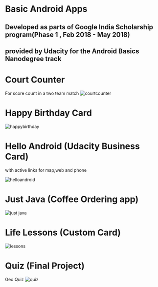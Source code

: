 # Basic Android Apps
## Developed as parts of Google India Scholarship program(Phase 1 , Feb 2018 - May 2018)
## provided by Udacity for the Android Basics Nanodegree track


# Court Counter 
For score count in a two team match
![courtcounter](https://user-images.githubusercontent.com/31212508/41510412-cade06e0-7281-11e8-9727-afaebf91283f.PNG)

# Happy Birthday Card

![happybirthday](https://user-images.githubusercontent.com/31212508/41510413-cb2bc36c-7281-11e8-862d-7d2b107514b8.PNG)

# Hello Android (Udacity Business Card)
with active links for map,web and phone

![helloandroid](https://user-images.githubusercontent.com/31212508/41510414-cb7b8b9a-7281-11e8-8412-d1cdd1fa7a98.PNG)

# Just Java (Coffee Ordering app)

![just java](https://user-images.githubusercontent.com/31212508/41510415-ccb7d63a-7281-11e8-806a-fb9f3d319bda.PNG)

# Life Lessons (Custom Card)

![lessons](https://user-images.githubusercontent.com/31212508/41510416-cd07855e-7281-11e8-839e-ef64cdfc7357.PNG)

# Quiz (Final Project)
Geo Quiz
![quiz](https://user-images.githubusercontent.com/31212508/41510417-cd92ad96-7281-11e8-92cc-b3e9892a3209.PNG)
